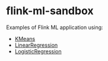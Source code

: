 # flink-ml-sandbox
Examples of Flink ML application using:

- [KMeans](https://nightlies.apache.org/flink/flink-ml-docs-master/docs/operators/clustering/kmeans/)
- [LinearRegression](https://nightlies.apache.org/flink/flink-ml-docs-master/docs/operators/regression/linearregression/)
- [LogisticRegression](https://nightlies.apache.org/flink/flink-ml-docs-master/docs/operators/classification/logisticregression/)
